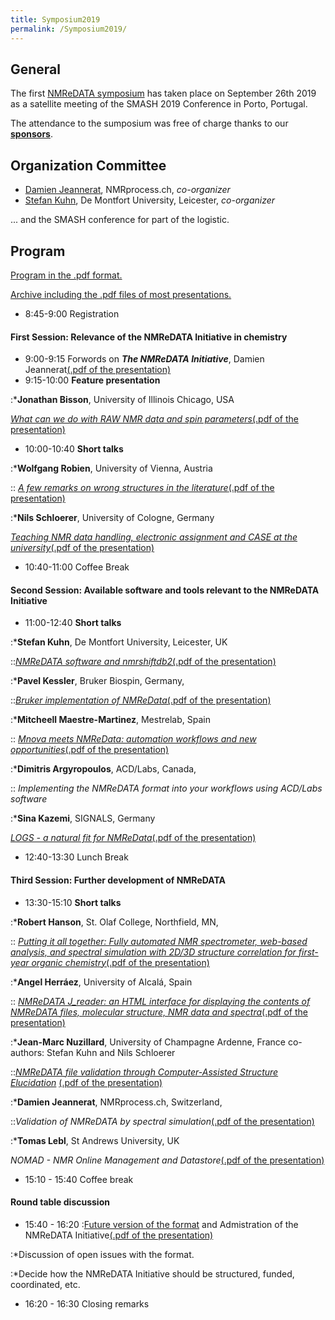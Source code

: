 ```yaml
---
title: Symposium2019
permalink: /Symposium2019/
---
```


General
-------

The first [NMReDATA
symposium](https://www.eventbrite.com/e/nmredata-symposium-tickets-62143090657)
has taken place on September 26th 2019 as a satellite meeting of the
SMASH 2019 Conference in Porto, Portugal.

The attendance to the sumposium was free of charge thanks to our
[**sponsors**](/Sympsium2019sponsors "wikilink").

Organization Committee
----------------------

-   [Damien Jeannerat](https://www.NMRprocess.ch), NMRprocess.ch,
    *co-organizer*
-   [Stefan
    Kuhn](https://www.dmu.ac.uk/about-dmu/academic-staff/technology/stefan-kuhn/stefan-kuhn.aspx),
    De Montfort University, Leicester, *co-organizer*

... and the SMASH conference for part of the logistic.

Program
-------

[Program in the .pdf format.](../extra/Final_program.pdf)

[Archive including the .pdf files of most presentations.](../extra/Presentations.zip "wikilink")

-   8:45-9:00 Registration

#### First Session: Relevance of the NMReDATA Initiative in chemistry

-   9:00-9:15 Forwords on ***The NMReDATA Initiative***, Damien
    Jeannerat[(.pdf of the presentation)](/Media:DJ1.pdf "wikilink")
-   9:15-10:00 **Feature presentation**

:\***Jonathan Bisson**, University of Illinois Chicago, USA



[*What can we do with RAW NMR data and spin
parameters*](/JB_abstract "wikilink")[(.pdf of the
presentation)](/Media:JB.pdf "wikilink")

-   10:00-10:40 **Short talks**

:\***Wolfgang Robien**, University of Vienna, Austria

:: [*A few remarks on wrong structures in the
literature*](/WR_abstract "wikilink")[(.pdf of the
presentation)](/Media:WR.pdf "wikilink")

:\***Nils Schloerer**, University of Cologne, Germany



[*Teaching NMR data handling, electronic assignment and CASE at the
university*](/NS_abstract "wikilink")[(.pdf of the
presentation)](/Media:NS.pdf "wikilink")

-   10:40-11:00 Coffee Break

#### Second Session: Available software and tools relevant to the NMReDATA Initiative

-   11:00-12:40 **Short talks**

:\***Stefan Kuhn**, De Montfort University, Leicester, UK

::[*NMReDATA software and nmrshiftdb2*](/SK_abstract "wikilink")[(.pdf
of the presentation)](/Media:SK.pdf "wikilink")

:\***Pavel Kessler**, Bruker Biospin, Germany,

::[*Bruker implementation of NMReData*](/PK_abstract "wikilink")[(.pdf
of the presentation)](/Media:PK.pdf "wikilink")

:\***Mitcheell Maestre-Martinez**, Mestrelab, Spain

:: [*Mnova meets NMReData: automation workflows and new
opportunities*](/CC_abstract "wikilink")[(.pdf of the
presentation)](/Media:MM.pdf "wikilink")

:\***Dimitris Argyropoulos**, ACD/Labs, Canada,

:: *Implementing the NMReDATA format into your workflows using ACD/Labs
software*

:\***Sina Kazemi**, SIGNALS, Germany



[*LOGS - a natural fit for NMReData*](/JL_abstract "wikilink")[(.pdf of
the presentation)](/Media:SK2.pdf "wikilink")

-   12:40-13:30 Lunch Break

#### Third Session: Further development of NMReDATA

-   13:30-15:10 **Short talks**

:\***Robert Hanson**, St. Olaf College, Northfield, MN,

:: [*Putting it all together: Fully automated NMR spectrometer,
web-based analysis, and spectral simulation with 2D/3D structure
correlation for first-year organic
chemistry*](/RH_abstract "wikilink")[(.pdf of the
presentation)](/Media:RH.pdf "wikilink")

:\***Angel Herráez**, University of Alcalá, Spain

:: [*NMReDATA J_reader: an HTML interface for displaying the contents of
NMReDATA files, molecular structure, NMR data and
spectra*](/AH_abstract "wikilink")[(.pdf of the
presentation)](/Media:AH.pdf "wikilink")

:\***Jean-Marc Nuzillard**, University of Champagne Ardenne, France
co-authors: Stefan Kuhn and Nils Schloerer

::[*NMReDATA file validation through Computer-Assisted Structure
Elucidation*](/JMN-abstract "wikilink") [(.pdf of the
presentation)](/Media:JMN.pdf "wikilink")

:\***Damien Jeannerat**, NMRprocess.ch, Switzerland,

::*Validation of NMReDATA by spectral simulation*[(.pdf of the
presentation)](/Media:DJ2.pdf "wikilink")

:\***Tomas Lebl**, St Andrews University, UK



*NOMAD - NMR Online Management and Datastore*[(.pdf of the
presentation)](/Media:TL.pdf "wikilink")

-   15:10 - 15:40 Coffee break

#### Round table discussion

-   15:40 - 16:20 :[Future version of the
    format](/Future_version "wikilink") and Admistration of the NMReDATA
    Initiative[(.pdf of the presentation)](/Media:DJ3.pdf "wikilink")

:\*Discussion of open issues with the format.

:\*Decide how the NMReDATA Initiative should be structured, funded,
coordinated, etc.

-   16:20 - 16:30 Closing remarks